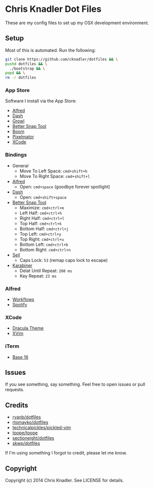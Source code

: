 # Chris Knadler Dot Files

These are my config files to set up my OSX development environment.

## Setup

Most of this is automated. Run the following:

```bash
git clone https://github.com/cknadler/dotfiles && \
pushd dotfiles && \
  ./bootstrap && \
popd && \
rm -r dotfiles
```

### App Store

Software I install via the App Store:

- [Alfred](http://www.alfredapp.com/)
- [Dash](http://kapeli.com/dash)
- [Growl](http://growl.info/)
- [Better Snap Tool](http://blog.boastr.net/bettersnaptool/)
- [Boom](http://www.globaldelight.com/boom/)
- [Pixelmator](http://www.pixelmator.com/)
- [XCode](https://developer.apple.com/xcode/)

### Bindings

- General
  - Move To Left Space: `cmd+shift+h`
  - Move To Right Space: `cmd+shift+l`
- [Alfred](http://www.alfredapp.com/)
  - Open: `cmd+space` (goodbye forever spotlight)
- [Dash](http://kapeli.com/dash)
  - Open: `cmd+shift+space`
- [Better Snap Tool](http://blog.boastr.net/bettersnaptool/)
  - Maximize: `cmd+ctrl+m`
  - Left Half: `cmd+ctrl+h`
  - Right Half: `cmd+ctrl+l`
  - Top Half: `cmd+ctrl+k`
  - Bottom Half: `cmd+ctrl+j`
  - Top Left: `cmd+ctrl+y`
  - Top Right: `cmd+ctrl+u`
  - Bottom Left: `cmd+ctrl+b`
  - Bottom Right: `cmd+ctrl+n`
- [Seil](https://pqrs.org/osx/karabiner/seil.html.en)
  - Caps Lock: `53` (remap caps lock to escape)
- [Karabiner](https://pqrs.org/osx/karabiner/)
  - Delat Until Repeat: `200 ms`
  - Key Repeat: `23 ms`

### Alfred

- [Workflows](https://github.com/zenorocha/alfred-workflows)
- [Spotify](https://github.com/citelao/Spotify-for-Alfred)

### XCode

- [Dracula Theme](https://github.com/zenorocha/dracula-theme)
- [XVim](https://github.com/XVimProject/XVim)

### iTerm

- [Base 16](https://github.com/chriskempson/base16-iterm2)

## Issues

If you see something, say something. Feel free to open issues or pull requests.

## Credits

* [ryanb/dotfiles](https://github.com/ryanb/dotfiles)
* [rtomayko/dotfiles](https://github.com/rtomayko/dotfiles)
* [technicalpickles/pickled-vim](https://github.com/technicalpickles/pickled-vim)
* [tpope/tpope](https://github.com/tpope/tpope)
* [sectioneight/dotfiles](https://github.com/sectioneight/dotfiles)
* [skwp/dotfiles](https://github.com/skwp/dotfiles)

If I'm using something I forgot to credit, please let me know.

## Copyright

Copyright (c) 2014 Chris Knadler. See LICENSE for details.
